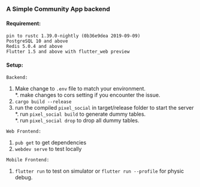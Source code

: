### **A Simple Community App backend**

#### Requirement:
`pin to rustc 1.39.0-nightly (0b36e9dea 2019-09-09)`<br>
`PostgreSQL 10 and above`<br>
`Redis 5.0.4 and above`<br>
`Flutter 1.5 and above with flutter_web preview`<br>

#### Setup:
`Backend:`<br>
1. Make change to `.env` file to match your environment.<br>
*. make changes to cors setting if you encounter the issue.
2. `cargo build --release`<br>
3. run the compiled `pixel_social` in target/release folder to start the server<br>
*. run `pixel_social build` to generate dummy tables.<br>
*. run `pixel_social drop` to drop all dummy tables.
    
`Web Frontend:`<br>
1. `pub get` to get dependencies
2. `webdev serve` to test locally

`Mobile Frontend:`<br>
1. `flutter run` to test on simulator or `flutter run --profile` for physic debug.
